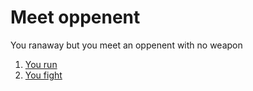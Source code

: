 # Meet oppenent
You ranaway but you meet an oppenent with no weapon
1. [You run](wounded.md)
2. [You fight](kill-him.md)